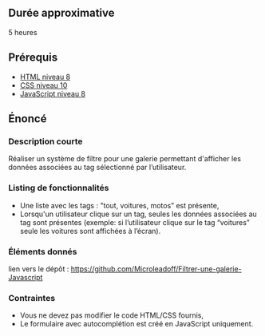 ## Durée approximative

5 heures

## Prérequis

- <a href="https://microlead.fr/echelles/html" title="Prérequis en HTML" target="_blank">HTML niveau 8</a>
- <a href="https://microlead.fr/echelles/css" title="Prérequis en CSS" target="_blank">CSS niveau 10</a>
- <a href="https://microlead.fr/echelles/javascript" title="Prérequis en JavaScript" target="_blank">JavaScript niveau 8</a>

## Énoncé

### Description courte

Réaliser un système de filtre pour une galerie permettant d'afficher les données associées au tag sélectionné par l’utilisateur.

### Listing de fonctionnalités

- Une liste avec les tags : "tout, voitures, motos” est présente,
- Lorsqu'un utilisateur clique sur un tag, seules les données associées au tag sont présentes (exemple: si l’utilisateur clique sur le tag “voitures” seule les voitures sont affichées à l’écran).


### Éléments donnés

lien vers le dépôt : <a href="https://github.com/Microleadoff/Filtrer-une-galerie-Javascript" title="lien vers le dépôt" target="_blank">https://github.com/Microleadoff/Filtrer-une-galerie-Javascript</a>

### Contraintes

- Vous ne devez pas modifier le code HTML/CSS fournis,
- Le formulaire avec autocomplétion est créé en JavaScript uniquement.